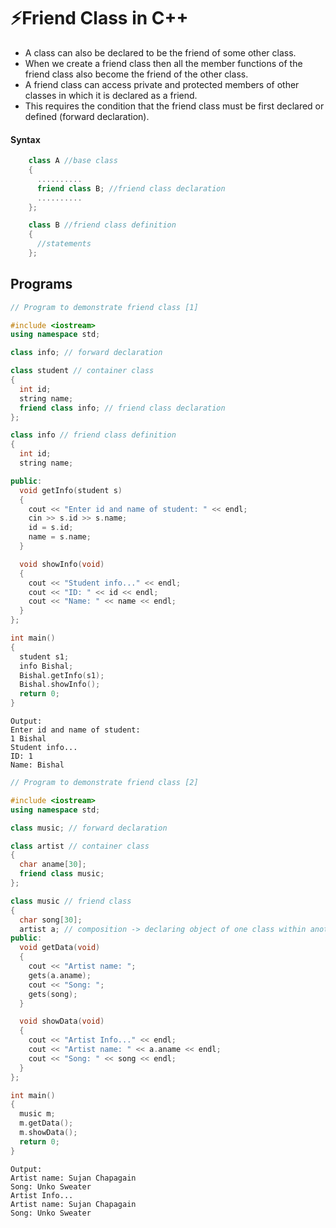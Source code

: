 # ⚡Friend Class in C++

- A class can also be declared to be the friend of some other class.
- When we create a friend class then all the member functions of the friend class also become the friend of the other class.
- A friend class can access private and protected members of other classes in which it is declared as a friend.
- This requires the condition that the friend class must be first declared or defined (forward declaration).

#### Syntax

```cpp
    class A //base class
    {
      ..........
      friend class B; //friend class declaration
      ..........
    };

    class B //friend class definition
    {
      //statements
    };
```

## Programs

```cpp
// Program to demonstrate friend class [1]

#include <iostream>
using namespace std;

class info; // forward declaration

class student // container class
{
  int id;
  string name;
  friend class info; // friend class declaration
};

class info // friend class definition
{
  int id;
  string name;

public:
  void getInfo(student s)
  {
    cout << "Enter id and name of student: " << endl;
    cin >> s.id >> s.name;
    id = s.id;
    name = s.name;
  }

  void showInfo(void)
  {
    cout << "Student info..." << endl;
    cout << "ID: " << id << endl;
    cout << "Name: " << name << endl;
  }
};

int main()
{
  student s1;
  info Bishal;
  Bishal.getInfo(s1);
  Bishal.showInfo();
  return 0;
}
```

```
Output:
Enter id and name of student:
1 Bishal
Student info...
ID: 1
Name: Bishal
```

```cpp
// Program to demonstrate friend class [2]

#include <iostream>
using namespace std;

class music; // forward declaration

class artist // container class
{
  char aname[30];
  friend class music;
};

class music // friend class
{
  char song[30];
  artist a; // composition -> declaring object of one class within another class
public:
  void getData(void)
  {
    cout << "Artist name: ";
    gets(a.aname);
    cout << "Song: ";
    gets(song);
  }

  void showData(void)
  {
    cout << "Artist Info..." << endl;
    cout << "Artist name: " << a.aname << endl;
    cout << "Song: " << song << endl;
  }
};

int main()
{
  music m;
  m.getData();
  m.showData();
  return 0;
}
```

```
Output:
Artist name: Sujan Chapagain
Song: Unko Sweater
Artist Info...
Artist name: Sujan Chapagain
Song: Unko Sweater
```
